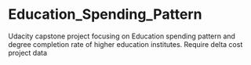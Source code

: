 # Education_Spending_Pattern

Udacity capstone project focusing on Education spending pattern and degree completion rate of higher education institutes.
Require delta cost project data
